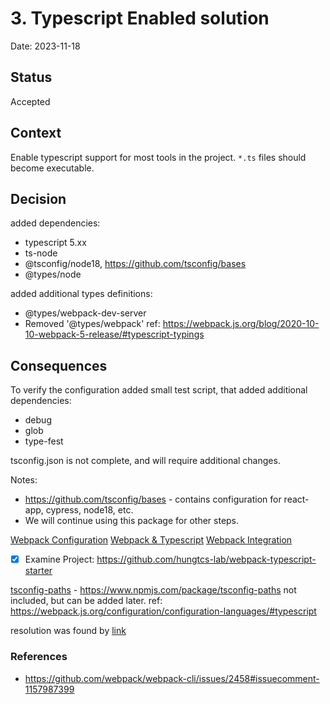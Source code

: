 # 3. Typescript Enabled solution

Date: 2023-11-18

## Status

Accepted

## Context

Enable typescript support for most tools in the project. `*.ts` files should become executable.

## Decision

added dependencies:

- typescript 5.xx
- ts-node
- @tsconfig/node18, https://github.com/tsconfig/bases
- @types/node

added additional types definitions:

- @types/webpack-dev-server
- Removed '@types/webpack' ref: https://webpack.js.org/blog/2020-10-10-webpack-5-release/#typescript-typings

## Consequences

To verify the configuration added small test script, that added additional dependencies:

- debug
- glob
- type-fest

tsconfig.json is not complete, and will require additional changes.

Notes:

- https://github.com/tsconfig/bases - contains configuration for react-app, cypress, node18, etc.
- We will continue using this package for other steps.

[Webpack Configuration](https://webpack.js.org/configuration/configuration-languages/)
[Webpack & Typescript](https://webpack.js.org/guides/typescript/)
[Webpack Integration](https://www.typescriptlang.org/docs/handbook/integrating-with-build-tools.html#webpack)

- [x] Examine Project: https://github.com/hungtcs-lab/webpack-typescript-starter

[tsconfig-paths](https://github.com/dividab/tsconfig-paths) - https://www.npmjs.com/package/tsconfig-paths not included, but can be added later.
ref: https://webpack.js.org/configuration/configuration-languages/#typescript

resolution was found by [link](https://webpack.js.org/api/cli/#troubleshooting)

### References

- https://github.com/webpack/webpack-cli/issues/2458#issuecomment-1157987399
